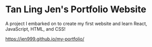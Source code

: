 # Tan Ling Jen's Portfolio Website

A project I embarked on to create my first website and learn React, JavaScript, HTML, and CSS!

https://jen999.github.io/my-portfolio/

